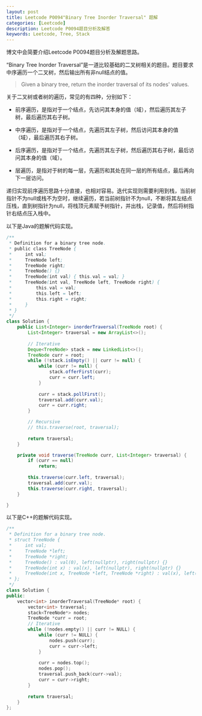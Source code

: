```yaml
---
layout: post
title: Leetcode P0094"Binary Tree Inorder Traversal" 题解
categories: [Leetcode]
description: Leetcode P0094题目分析及解答
keywords: Leetcode, Tree, Stack
---
```


博文中会简要介绍Leetcode P0094题目分析及解题思路。

“Binary Tree Inorder Traversal”是一道比较基础的二叉树相关的题目。题目要求中序遍历一个二叉树，然后输出所有非null结点的值。

> Given a binary tree, return the inorder traversal of its nodes' values.

关于二叉树或者树的遍历，常见的有四种，分别如下：  

- 前序遍历，是指对于一个结点，先访问其本身的值（域），然后遍历其左子树，最后遍历其右子树。

- 中序遍历，是指对于一个结点，先遍历其左子树，然后访问其本身的值（域），最后遍历其右子树。

- 后序遍历，是指对于一个结点，先遍历其左子树，然后遍历其右子树，最后访问其本身的值（域）。

- 层遍历，是指对于树的每一层，先遍历和其处在同一层的所有结点，最后再向下一层访问。

递归实现前序遍历思路十分直接，也相对容易。迭代实现则需要利用到栈，当前树指针不为null或栈不为空时，继续遍历，若当前树指针不为null，不断将其左结点压栈，直到树指针为null，将栈顶元素赋予树指针，并出栈，记录值，然后将树指针右结点压入栈中。

以下是Java的题解代码实现。
```java
/**
 * Definition for a binary tree node.
 * public class TreeNode {
 *     int val;
 *     TreeNode left;
 *     TreeNode right;
 *     TreeNode() {}
 *     TreeNode(int val) { this.val = val; }
 *     TreeNode(int val, TreeNode left, TreeNode right) {
 *         this.val = val;
 *         this.left = left;
 *         this.right = right;
 *     }
 * }
 */
class Solution {
    public List<Integer> inorderTraversal(TreeNode root) {
        List<Integer> traversal = new ArrayList<>();
        
        // Iterative
        Deque<TreeNode> stack = new LinkedList<>();
        TreeNode curr = root;
        while (!stack.isEmpty() || curr != null) {
            while (curr != null) {
                stack.offerFirst(curr);
                curr = curr.left;
            }
            
            curr = stack.pollFirst();
            traversal.add(curr.val);
            curr = curr.right;
        }

        // Recursive
        // this.traverse(root, traversal);
        
        return traversal;
    }

    private void traverse(TreeNode curr, List<Integer> traversal) {
        if (curr == null)
            return;
        
        this.traverse(curr.left, traversal);
        traversal.add(curr.val);
        this.traverse(curr.right, traversal);
    }

}
```

以下是C++的题解代码实现。
```cpp
/**
 * Definition for a binary tree node.
 * struct TreeNode {
 *     int val;
 *     TreeNode *left;
 *     TreeNode *right;
 *     TreeNode() : val(0), left(nullptr), right(nullptr) {}
 *     TreeNode(int x) : val(x), left(nullptr), right(nullptr) {}
 *     TreeNode(int x, TreeNode *left, TreeNode *right) : val(x), left(left), right(right) {}
 * };
 */
class Solution {
public:
    vector<int> inorderTraversal(TreeNode* root) {
        vector<int> traversal;
        stack<TreeNode*> nodes;
        TreeNode *curr = root;
        // Iterative
        while (!nodes.empty() || curr != NULL) {
            while (curr != NULL) {
                nodes.push(curr);
                curr = curr->left;
            }
            
            curr = nodes.top();
            nodes.pop();
            traversal.push_back(curr->val);
            curr = curr->right;
        }
        
        return traversal;
    }
};
```